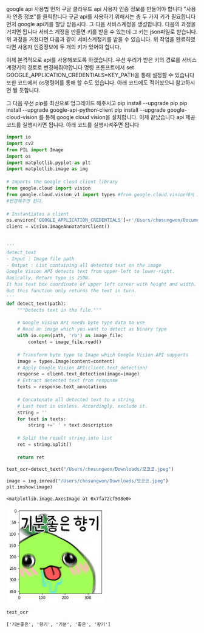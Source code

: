 google api 사용법
먼저 구글 클라우드 api 사용자 인증 정보를 만들어야 합니다  "사용자 인증 정보"를 클릭합니다
구글 api를 사용하기 위해서는 총 두 가지 키가 필요합니다 
먼저 google api키를 할당 받읍시다. 그 다음 서비스계정을 생성합니다. 다음의 과정을 거치면 됩니다
서비스 계정을 만들면 키를 받을 수 있는데 그 키는 json파일로 받습니다.
위 과정을 거쳤다면 다음과 같이 서비스계정키를 받을 수 있습니다.
위 작업을 완료하였다면 사용자 인증정보에 두 개의 키가 있어야 합니다.

이제 본격적으로 api를 사용해보도록 하겠습니다.
우선 우리가 받은 키의 경로를 서비스계정키의 경로로 변경해줘야합니다 
명령 프롬프트에서 set GOOGLE_APPLICATION_CREDENTIALS=KEY_PATH을 통해 설정할 수 있습니다 또한 
코드에서 os명령어를 통해 할 수도 있습니다. 아래 코드에도 적어놨으니 참고하시면 될 듯합니다.

그 다음 우선 pip를 최신으로 업그레이드 해주시고 pip install --upgrade pip
pip install --upgrade google-api-python-client
pip install --upgrade google-cloud-vision
를 통해 google cloud vision을 설치합니다.
이제 끝났습니다 api 제공 코드를 실행시키면 됩니다. 아래 코드를 실행시켜주면 됩니다


```python
import io
import cv2
from PIL import Image
import os
import matplotlib.pyplot as plt
import matplotlib.image as img

# Imports the Google Cloud client library
from google.cloud import vision
from google.cloud.vision_v1 import types #from google.cloud.vision에서 import types에러가 나면 google.cloud.vision_v1으로
#변경해주면 된다.

# Instantiates a client
os.environ['GOOGLE_APPLICATION_CREDENTIALS']=r'/Users/chosungwon/Documents/massive-glyph-354304-7415d4f2a08b.json'
client = vision.ImageAnnotatorClient()


'''
detect_text 
- Input : Image file path
- Output : List containing all detected text on the image
Google Vision API detects text from upper-left to lower-right.
Basically, Return type is JSON. 
It has text box coordinate of upper left corner with height and width.
But this function only returns the text in turn.
'''
def detect_text(path):
    """Detects text in the file."""

    # Google Vision API needs byte type data to use
    # Read an image which you want to detect as binary type
    with io.open(path, 'rb') as image_file:
        content = image_file.read()

    # Transform byte type to Image which Google Vision API supports
    image = types.Image(content=content)
    # Apply Google Vision API(client.text_detection)
    response = client.text_detection(image=image)
    # Extract detected text from response
    texts = response.text_annotations

    # Concatenate all detected text to a string
    # Last text is useless. Accordingly, exclude it.
    string = ''
    for text in texts:
        string +=' ' + text.description

    # Split the result string into list
    ret = string.split()

    return ret
```


```python
text_ocr=detect_text("/Users/chosungwon/Downloads/모코코.jpeg")
```


```python
image = img.imread("/Users/chosungwon/Downloads/모코코.jpeg")
plt.imshow(image)
```




    <matplotlib.image.AxesImage at 0x7fa72cf598e0>




    
![png](output_4_1.png)
    



```python
text_ocr
```




    ['기분좋은', '향기', '기분', '좋은', '향기']




```python

```
